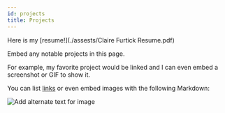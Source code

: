 ```yaml
---
id: projects
title: Projects
---
```


Here is my [resume!](./assests/Claire Furtick Resume.pdf)

<a href="./assets/myresume.pdf" alt=""></a>

Embed any notable projects in this page.

For example, my favorite project would be linked and I can even embed
a screenshot or GIF to show it.

You can list [links](https://www.hashicorp.com/resources/test-driven-development-tdd-for-infrastructure)
or even embed images with the following Markdown:

![Add alternate text for image](./assets/rosemary.png)
